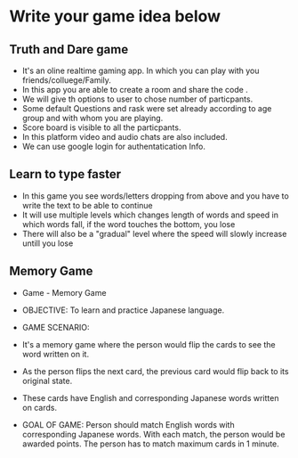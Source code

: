 # Write your game idea below

## Truth and Dare game 
* It's an oline realtime gaming app. In which you can play with you friends/colluege/Family.
* In this app you are able to create a room and share the code . 
* We will give th options to user to chose number of particpants.
* Some default Questions and rask were set already according to age group and with whom you are playing.
* Score board is visible to all the particpants.
* In this platform video and audio chats are also included.
* We can use google login for authentatication Info.

## Learn to type faster 
* In this game you see words/letters dropping from above and you have to write the text to be able to continue
* It will use multiple levels which changes length of words and speed in which words fall, if the word touches the bottom, you lose
* There will also be a "gradual" level where the speed will slowly increase untill you lose

## Memory Game
* Game - Memory Game
* OBJECTIVE: To learn and practice Japanese language.

* GAME SCENARIO: 
* It's a memory game where the person would flip the cards to see the word written on it. 
* As the person flips the next card, the previous card would flip back to its original state.
* These cards have English and corresponding Japanese words written on cards.

* GOAL OF GAME: Person should match English words with corresponding Japanese words. With each match, the person would be awarded points. The person has to match maximum cards in 1 minute.